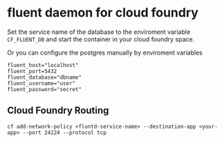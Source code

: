 # fluent daemon for cloud foundry

Set the service name of the database to the enviroment variable `CF_FLUENT_DB` and start the container in your cloud foundry space.

Or you can configure the postgres manually by enviroment variables

    fluent_host="localhost"
    fluent_port=5432
    fluent_database="dbname"
    fluent_username="user"
    fluent_password="secret"

## Cloud Foundry Routing

    cf add-network-policy <fluntd-service-name> --destination-app <your-app> --port 24224 --protocol tcp